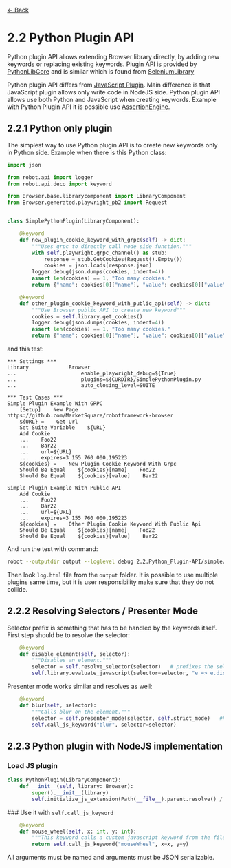 [<- Back](/README.md)

# 2.2 Python Plugin API
Python plugin API allows extending Browser library directly, by adding new keywords or replacing existing
keywords. Plugin API is provided by [PythonLibCore](https://github.com/robotframework/PythonLibCore)
and is similar which is found from [SeleniumLibrary](https://github.com/robotframework/SeleniumLibrary)

Python plugin API differs from
[JavaScript Plugin](https://marketsquare.github.io/robotframework-browser/Browser.html#Extending%20Browser%20library%20with%20a%20JavaScript%20module).
Main difference is that JavaScript plugin allows only write code in NodeJS side. Python plugin API
allows use both Python and JavaScript when creating keywords. Example with Python Plugin API it is possible
use [AssertionEngine](https://github.com/MarketSquare/AssertionEngine).

## 2.2.1 Python only plugin
The simplest way to use Python plugin API is to create new keywords only in Python side. Example when there is this
Python class:
```python
import json

from robot.api import logger
from robot.api.deco import keyword

from Browser.base.librarycomponent import LibraryComponent
from Browser.generated.playwright_pb2 import Request


class SimplePythonPlugin(LibraryComponent):

    @keyword
    def new_plugin_cookie_keyword_with_grpc(self) -> dict:
        """Uses grpc to directly call node side function."""
        with self.playwright.grpc_channel() as stub:
            response = stub.GetCookies(Request().Empty())
            cookies = json.loads(response.json)
        logger.debug(json.dumps(cookies, indent=4))
        assert len(cookies) == 1, "Too many cookies."
        return {"name": cookies[0]["name"], "value": cookies[0]["value"]}

    @keyword
    def other_plugin_cookie_keyword_with_public_api(self) -> dict:
        """Use Browser public API to create new keyword"""
        cookies = self.library.get_cookies()
        logger.debug(json.dumps(cookies, indent=4))
        assert len(cookies) == 1, "Too many cookies."
        return {"name": cookies[0]["name"], "value": cookies[0]["value"]}

```

and this test:

```robotframework
*** Settings ***
Library             Browser
...                     enable_playwright_debug=${True}
...                     plugins=${CURDIR}/SimplePythonPlugin.py
...                     auto_closing_level=SUITE

*** Test Cases ***
Simple Plugin Example With GRPC
    [Setup]    New Page    https://github.com/MarketSquare/robotframework-browser
    ${URL} =    Get Url
    Set Suite Variable    ${URL}
    Add Cookie
    ...    Foo22
    ...    Bar22
    ...    url=${URL}
    ...    expires=3 155 760 000,195223
    ${cookies} =    New Plugin Cookie Keyword With Grpc
    Should Be Equal    ${cookies}[name]    Foo22
    Should Be Equal    ${cookies}[value]    Bar22

Simple Plugin Example With Public API
    Add Cookie
    ...    Foo22
    ...    Bar22
    ...    url=${URL}
    ...    expires=3 155 760 000,195223
    ${cookies} =    Other Plugin Cookie Keyword With Public Api
    Should Be Equal    ${cookies}[name]    Foo22
    Should Be Equal    ${cookies}[value]    Bar22

```
And run the test with command:
```bash
robot --outputdir output --loglevel debug 2.2.Python_Plugin-API/simple/
```

Then look `log.html` file from the `output` folder.
It is possible to use multiple plugins same time, but
it is user responsibility make sure that they do not
collide.

## 2.2.2 Resolving Selectors / Presenter Mode

Selector prefix is something that has to be handled by the keywords itself.
First step should be to resolve the selector:

```python
    @keyword
    def disable_element(self, selector):
        """Disables an element."""
        selector = self.resolve_selector(selector)   # prefixes the selector with the set prefix
        self.library.evaluate_javascript(selector=selector, "e => e.disabled = true")
```

Presenter mode works similar and resolves as well:

```python
    @keyword
    def blur(self, selector):
        """Calls blur on the element."""
        selector = self.presenter_mode(selector, self.strict_mode)   #highlights the element and waits
        self.call_js_keyword("blur", selector=selector)
```

## 2.2.3 Python plugin with NodeJS implementation
###  Load JS plugin

```python
class PythonPlugin(LibraryComponent):
    def __init__(self, library: Browser):
        super().__init__(library)
        self.initialize_js_extension(Path(__file__).parent.resolve() / "JSPlugin.js")
```

### Use it with `self.call_js_keyword`

```python
    @keyword
    def mouse_wheel(self, x: int, y: int):
        """This keyword calls a custom javascript keyword from the file JSPlugin.js."""
        return self.call_js_keyword("mouseWheel", x=x, y=y)
```
All arguments must be named and arguments must be JSON serializable.
